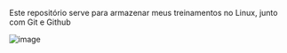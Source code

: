 Este repositório serve para armazenar meus treinamentos no Linux, junto com Git e Github

![image](https://github.com/ritaccagiano/brincando-com-Linux/assets/110131914/f23a98fa-b0b9-4682-b9c6-b6d0d7ce89e7)
